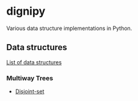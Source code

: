 # dignipy
Various data structure implementations in Python.

## Data structures
[List of data structures](https://en.wikipedia.org/wiki/List_of_data_structures)

### Multiway Trees

* [Disjoint-set](https://en.wikipedia.org/wiki/Disjoint-set_data_structure)

